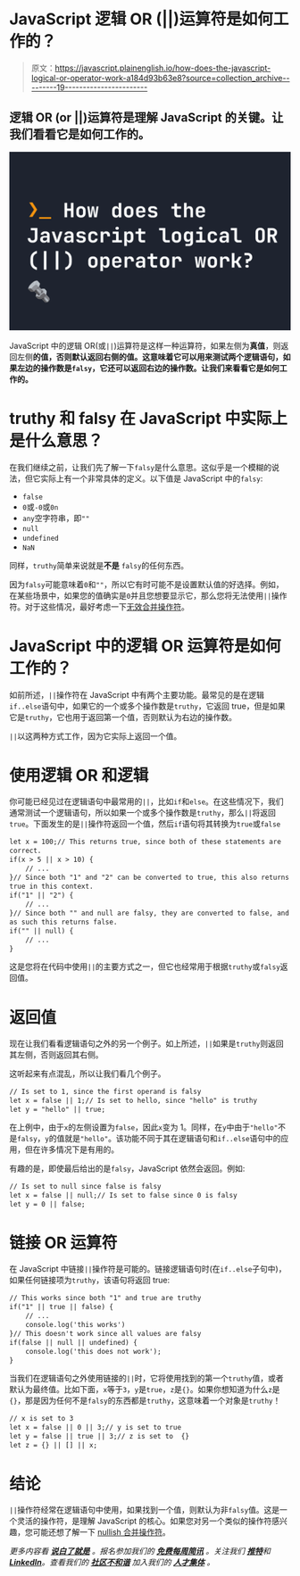 # JavaScript 逻辑 OR (||)运算符是如何工作的？

> 原文：<https://javascript.plainenglish.io/how-does-the-javascript-logical-or-operator-work-a184d93b63e8?source=collection_archive---------19----------------------->

## 逻辑 OR (or ||)运算符是理解 JavaScript 的关键。让我们看看它是如何工作的。

![](img/2f95c082d6d773061ebf25f772cfd72d.png)

JavaScript 中的逻辑 OR(或`||`)运算符是这样一种运算符，如果左侧为**真值**，则返回左侧**的值，否则默认返回右侧的值。这意味着它可以用来测试两个逻辑语句，如果左边的操作数是`falsy`，它还可以返回右边的操作数。让我们来看看它是如何工作的。**

# truthy 和 falsy 在 JavaScript 中实际上是什么意思？

在我们继续之前，让我们先了解一下`falsy`是什么意思。这似乎是一个模糊的说法，但它实际上有一个非常具体的定义。以下值是 JavaScript 中的`falsy`:

*   `false`
*   `0`或`-0`或`0n`
*   `any`空字符串，即`""`
*   `null`
*   `undefined`
*   `NaN`

同样，`truthy`简单来说就是**不是** `falsy`的任何东西。

因为`falsy`可能意味着`0`和`""`，所以它有时可能不是设置默认值的好选择。例如，在某些场景中，如果您的值确实是`0`并且您想要显示它，那么您将无法使用`||`操作符。对于这些情况，最好考虑一下[无效合并操作符](https://fjolt.com/article/javascript-nullish-coalescing)。

# JavaScript 中的逻辑 OR 运算符是如何工作的？

如前所述，`||`操作符在 JavaScript 中有两个主要功能。最常见的是在逻辑`if..else`语句中，如果它的一个或多个操作数是`truthy`，它返回 true，但是如果它是`truthy`，它也用于返回第一个值，否则默认为右边的操作数。

`||`以这两种方式工作，因为它实际上返回一个值。

# 使用逻辑 OR 和逻辑

你可能已经见过在逻辑语句中最常用的`||`，比如`if`和`else`。在这些情况下，我们通常测试一个逻辑语句，所以如果一个或多个操作数是`truthy`，那么`||`将返回`true`。下面发生的是`||`操作符返回一个值，然后`if`语句将其转换为`true`或`false`

```
let x = 100;// This returns true, since both of these statements are correct.
if(x > 5 || x > 10) {
    // ...
}// Since both "1" and "2" can be converted to true, this also returns true in this context.
if("1" || "2") {
    // ...
}// Since both "" and null are falsy, they are converted to false, and as such this returns false.
if("" || null) {
    // ...
}
```

这是您将在代码中使用`||`的主要方式之一，但它也经常用于根据`truthy`或`falsy`返回值。

# 返回值

现在让我们看看逻辑语句之外的另一个例子。如上所述，`||`如果是`truthy`则返回其左侧，否则返回其右侧。

这听起来有点混乱，所以让我们看几个例子。

```
// Is set to 1, since the first operand is falsy 
let x = false || 1;// Is set to hello, since "hello" is truthy
let y = "hello" || true;
```

在上例中，由于`x`的左侧设置为`false`，因此`x`变为 1。同样，在`y`中由于`"hello"`不是`falsy`，`y`的值就是`"hello"`。该功能不同于其在逻辑语句和`if..else`语句中的应用，但在许多情况下是有用的。

有趣的是，即使最后给出的是`falsy`，JavaScript 依然会返回。例如:

```
// Is set to null since false is falsy
let x = false || null;// Is set to false since 0 is falsy
let y = 0 || false;
```

# 链接 OR 运算符

在 JavaScript 中链接`||`操作符是可能的。链接逻辑语句时(在`if..else`子句中)，如果任何链接项为`truthy`，该语句将返回 true:

```
// This works since both "1" and true are truthy
if("1" || true || false) {
    // ...
    console.log('this works')
}// This doesn't work since all values are falsy
if(false || null || undefined) {
    console.log('this does not work');
}
```

当我们在逻辑语句之外使用链接的`||`时，它将使用找到的第一个`truthy`值，或者默认为最终值。比如下面，`x`等于`3`，`y`是`true`，`z`是`{}`。如果你想知道为什么`z`是`{}`，那是因为任何不是`falsy`的东西都是`truthy`，这意味着一个对象是`truthy`！

```
// x is set to 3
let x = false || 0 || 3;// y is set to true
let y = false || true || 3;// z is set to  {}
let z = {} || [] || x;
```

# 结论

`||`操作符经常在逻辑语句中使用，如果找到一个值，则默认为非`falsy`值。这是一个灵活的操作符，是理解 JavaScript 的核心。如果您对另一个类似的操作符感兴趣，您可能还想了解一下 [nullish 合并操作符](https://fjolt.com/article/javascript-nullish-coalescing)。

*更多内容看* [***说白了就是***](https://plainenglish.io/) *。报名参加我们的* [***免费每周简讯***](http://newsletter.plainenglish.io/) *。关注我们* [***推特***](https://twitter.com/inPlainEngHQ)**和*[***LinkedIn***](https://www.linkedin.com/company/inplainenglish/)*。查看我们的* [***社区不和谐***](https://discord.gg/GtDtUAvyhW) *加入我们的* [***人才集体***](https://inplainenglish.pallet.com/talent/welcome) *。**
